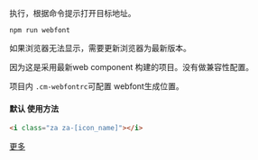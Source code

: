 执行，根据命令提示打开目标地址。
```shell
npm run webfont
```

如果浏览器无法显示，需要更新浏览器为最新版本。

因为这是采用最新web component 构建的项目。没有做兼容性配置。

项目内 `.cm-webfontrc`可配置 webfont生成位置。

#### 默认 使用方法
```html
<i class="za za-[icon_name]"></i>
```

[更多](https://www.npmjs.com/package/@ztwx/webfont)
